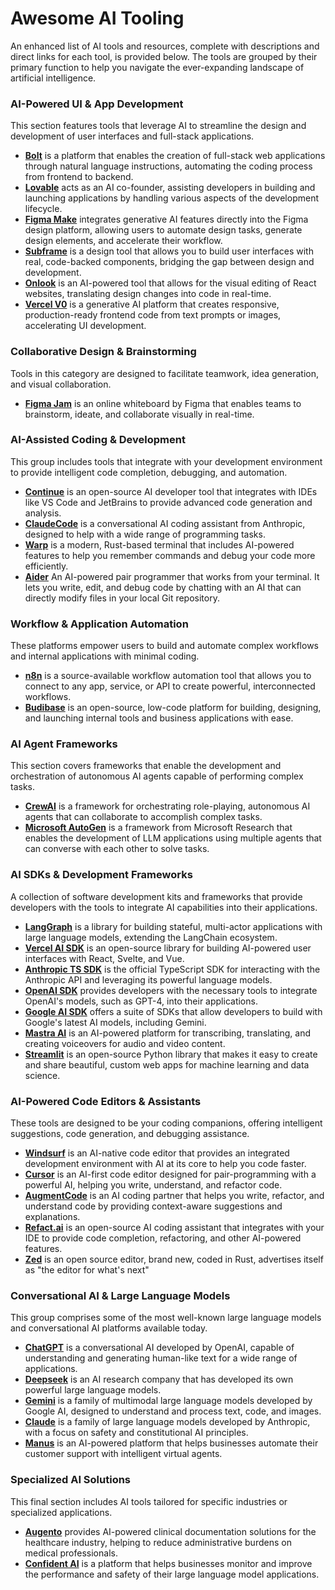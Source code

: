 # Awesome AI Tooling

An enhanced list of AI tools and resources, complete with descriptions and direct links for each tool, is provided below. The tools are grouped by their primary function to help you navigate the ever-expanding landscape of artificial intelligence.

### **AI-Powered UI & App Development**

This section features tools that leverage AI to streamline the design and development of user interfaces and full-stack applications.

  * [**Bolt**](https://www.google.com/search?q=https://bolt.ai/) is a platform that enables the creation of full-stack web applications through natural language instructions, automating the coding process from frontend to backend.
  * [**Lovable**](https://lovable.dev/) acts as an AI co-founder, assisting developers in building and launching applications by handling various aspects of the development lifecycle.
  * [**Figma Make**](https://www.figma.com/ai/) integrates generative AI features directly into the Figma design platform, allowing users to automate design tasks, generate design elements, and accelerate their workflow.
  * [**Subframe**](https://www.subframe.com/) is a design tool that allows you to build user interfaces with real, code-backed components, bridging the gap between design and development.
  * [**Onlook**](https://www.onlook.dev/) is an AI-powered tool that allows for the visual editing of React websites, translating design changes into code in real-time.
  * [**Vercel V0**](https://v0.dev/) is a generative AI platform that creates responsive, production-ready frontend code from text prompts or images, accelerating UI development.

### **Collaborative Design & Brainstorming**

Tools in this category are designed to facilitate teamwork, idea generation, and visual collaboration.

  * [**Figma Jam**](https://www.figma.com/figjam/) is an online whiteboard by Figma that enables teams to brainstorm, ideate, and collaborate visually in real-time.

### **AI-Assisted Coding & Development**

This group includes tools that integrate with your development environment to provide intelligent code completion, debugging, and automation.

  * [**Continue**](https://continue.dev/) is an open-source AI developer tool that integrates with IDEs like VS Code and JetBrains to provide advanced code generation and analysis.
  * [**ClaudeCode**](https://www.anthropic.com/claude-code) is a conversational AI coding assistant from Anthropic, designed to help with a wide range of programming tasks.
  * [**Warp**](https://www.warp.dev/) is a modern, Rust-based terminal that includes AI-powered features to help you remember commands and debug your code more efficiently.
  * [**Aider**](https://aider.chat/) An AI-powered pair programmer that works from your terminal. It lets you write, edit, and debug code by chatting with an AI that can directly modify files in your local Git repository.

### **Workflow & Application Automation**

These platforms empower users to build and automate complex workflows and internal applications with minimal coding.

  * [**n8n**](https://n8n.io/) is a source-available workflow automation tool that allows you to connect to any app, service, or API to create powerful, interconnected workflows.
  * [**Budibase**](https://budibase.com/) is an open-source, low-code platform for building, designing, and launching internal tools and business applications with ease.

### **AI Agent Frameworks**

This section covers frameworks that enable the development and orchestration of autonomous AI agents capable of performing complex tasks.

  * [**CrewAI**](https://www.crewai.com/) is a framework for orchestrating role-playing, autonomous AI agents that can collaborate to accomplish complex tasks.
  * [**Microsoft AutoGen**](https://microsoft.github.io/autogen/) is a framework from Microsoft Research that enables the development of LLM applications using multiple agents that can converse with each other to solve tasks.

### **AI SDKs & Development Frameworks**

A collection of software development kits and frameworks that provide developers with the tools to integrate AI capabilities into their applications.

  * [**LangGraph**](https://langchain-ai.github.io/langgraph/) is a library for building stateful, multi-actor applications with large language models, extending the LangChain ecosystem.
  * [**Vercel AI SDK**](https://sdk.vercel.ai/) is an open-source library for building AI-powered user interfaces with React, Svelte, and Vue.
  * [**Anthropic TS SDK**](https://github.com/anthropics/anthropic-sdk-typescript) is the official TypeScript SDK for interacting with the Anthropic API and leveraging its powerful language models.
  * [**OpenAI SDK**](https://www.google.com/search?q=https://platform.openai.com/docs/sdks/introduction) provides developers with the necessary tools to integrate OpenAI's models, such as GPT-4, into their applications.
  * [**Google AI SDK**](https://www.google.com/search?q=https://ai.google.dev/sdks) offers a suite of SDKs that allow developers to build with Google's latest AI models, including Gemini.
  * [**Mastra AI**](https://www.mastra.ai/) is an AI-powered platform for transcribing, translating, and creating voiceovers for audio and video content.
  * [**Streamlit**](https://streamlit.io/) is an open-source Python library that makes it easy to create and share beautiful, custom web apps for machine learning and data science.

### **AI-Powered Code Editors & Assistants**

These tools are designed to be your coding companions, offering intelligent suggestions, code generation, and debugging assistance.

  * [**Windsurf**](https://www.google.com/search?q=https://windsurfer.dev/) is an AI-native code editor that provides an integrated development environment with AI at its core to help you code faster.
  * [**Cursor**](https://cursor.sh/) is an AI-first code editor designed for pair-programming with a powerful AI, helping you write, understand, and refactor code.
  * [**AugmentCode**](https://www.augmentcode.com/) is an AI coding partner that helps you write, refactor, and understand code by providing context-aware suggestions and explanations.
  * [**Refact.ai**](https://refact.ai/) is an open-source AI coding assistant that integrates with your IDE to provide code completion, refactoring, and other AI-powered features.
  * [**Zed**](https://zed.dev/) is an open source editor, brand new, coded in Rust, advertises itself as "the editor for what's next"

### **Conversational AI & Large Language Models**

This group comprises some of the most well-known large language models and conversational AI platforms available today.

  * [**ChatGPT**](https://chat.openai.com/) is a conversational AI developed by OpenAI, capable of understanding and generating human-like text for a wide range of applications.
  * [**Deepseek**](https://www.deepseek.com/) is an AI research company that has developed its own powerful large language models.
  * [**Gemini**](https://gemini.google.com/) is a family of multimodal large language models developed by Google AI, designed to understand and process text, code, and images.
  * [**Claude**](https://www.anthropic.com/claude) is a family of large language models developed by Anthropic, with a focus on safety and constitutional AI principles.
  * [**Manus**](https://www.manus.ai/) is an AI-powered platform that helps businesses automate their customer support with intelligent virtual agents.

### **Specialized AI Solutions**

This final section includes AI tools tailored for specific industries or specialized applications.

  * [**Augento**](https://augnito.ai/) provides AI-powered clinical documentation solutions for the healthcare industry, helping to reduce administrative burdens on medical professionals.
  * [**Confident AI**](https://www.confident-ai.com/) is a platform that helps businesses monitor and improve the performance and safety of their large language model applications.